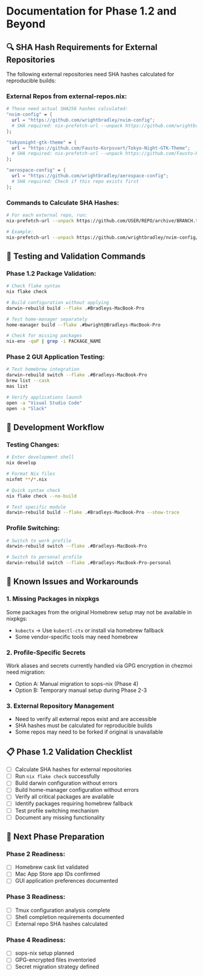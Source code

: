 # Documentation for Phase 1.2 and Beyond

## 🔍 SHA Hash Requirements for External Repositories

The following external repositories need SHA hashes calculated for reproducible builds:

### External Repos from external-repos.nix:
```nix
# These need actual SHA256 hashes calculated:
"nvim-config" = {
  url = "https://github.com/wrightbradley/nvim-config";
  # SHA required: nix-prefetch-url --unpack https://github.com/wrightbradley/nvim-config/archive/main.tar.gz
};

"tokyonight-gtk-theme" = {
  url = "https://github.com/Fausto-Korpsvart/Tokyo-Night-GTK-Theme";
  # SHA required: nix-prefetch-url --unpack https://github.com/Fausto-Korpsvart/Tokyo-Night-GTK-Theme/archive/master.tar.gz
};

"aerospace-config" = {
  url = "https://github.com/wrightbradley/aerospace-config";
  # SHA required: Check if this repo exists first
};
```

### Commands to Calculate SHA Hashes:
```bash
# For each external repo, run:
nix-prefetch-url --unpack https://github.com/USER/REPO/archive/BRANCH.tar.gz

# Example:
nix-prefetch-url --unpack https://github.com/wrightbradley/nvim-config/archive/main.tar.gz
```

## 🧪 Testing and Validation Commands

### Phase 1.2 Package Validation:
```bash
# Check flake syntax
nix flake check

# Build configuration without applying
darwin-rebuild build --flake .#Bradleys-MacBook-Pro

# Test home-manager separately
home-manager build --flake .#bwright@Bradleys-MacBook-Pro

# Check for missing packages
nix-env -qaP | grep -i PACKAGE_NAME
```

### Phase 2 GUI Application Testing:
```bash
# Test homebrew integration
darwin-rebuild switch --flake .#Bradleys-MacBook-Pro
brew list --cask
mas list

# Verify applications launch
open -a "Visual Studio Code"
open -a "Slack"
```

## 🔧 Development Workflow

### Testing Changes:
```bash
# Enter development shell
nix develop

# Format Nix files
nixfmt **/*.nix

# Quick syntax check
nix flake check --no-build

# Test specific module
darwin-rebuild build --flake .#Bradleys-MacBook-Pro --show-trace
```

### Profile Switching:
```bash
# Switch to work profile
darwin-rebuild switch --flake .#Bradleys-MacBook-Pro

# Switch to personal profile
darwin-rebuild switch --flake .#Bradleys-MacBook-Pro-personal
```

## 🚨 Known Issues and Workarounds

### 1. Missing Packages in nixpkgs
Some packages from the original Homebrew setup may not be available in nixpkgs:
- `kubectx` -> Use `kubectl-ctx` or install via homebrew fallback
- Some vendor-specific tools may need homebrew

### 2. Profile-Specific Secrets
Work aliases and secrets currently handled via GPG encryption in chezmoi need migration:
- Option A: Manual migration to sops-nix (Phase 4)
- Option B: Temporary manual setup during Phase 2-3

### 3. External Repository Management
- Need to verify all external repos exist and are accessible
- SHA hashes must be calculated for reproducible builds
- Some repos may need to be forked if original is unavailable

## 📋 Phase 1.2 Validation Checklist

- [ ] Calculate SHA hashes for external repositories
- [ ] Run `nix flake check` successfully
- [ ] Build darwin configuration without errors
- [ ] Build home-manager configuration without errors
- [ ] Verify all critical packages are available
- [ ] Identify packages requiring homebrew fallback
- [ ] Test profile switching mechanism
- [ ] Document any missing functionality

## 🔄 Next Phase Preparation

### Phase 2 Readiness:
- [ ] Homebrew cask list validated
- [ ] Mac App Store app IDs confirmed
- [ ] GUI application preferences documented

### Phase 3 Readiness:
- [ ] Tmux configuration analysis complete
- [ ] Shell completion requirements documented
- [ ] External repo SHA hashes calculated

### Phase 4 Readiness:
- [ ] sops-nix setup planned
- [ ] GPG-encrypted files inventoried
- [ ] Secret migration strategy defined
